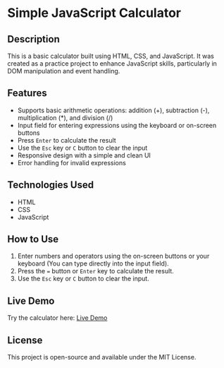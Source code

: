 # Simple JavaScript Calculator

## Description
This is a basic calculator built using HTML, CSS, and JavaScript. It was created as a practice project to enhance JavaScript skills, particularly in DOM manipulation and event handling.

## Features
- Supports basic arithmetic operations: addition (+), subtraction (-), multiplication (*), and division (/)
- Input field for entering expressions using the keyboard or on-screen buttons
- Press `Enter` to calculate the result
- Use the `Esc` key or `C` button to clear the input
- Responsive design with a simple and clean UI
- Error handling for invalid expressions

## Technologies Used
- HTML
- CSS
- JavaScript

## How to Use
1. Enter numbers and operators using the on-screen buttons or your keyboard (You can type directly into the input field).
2. Press the `=` button or `Enter` key to calculate the result.
3. Use the `Esc` key or `C` button to clear the input.

## Live Demo
Try the calculator here: [Live Demo](https://theevilgrinch.github.io/js-calculator/)

## License
This project is open-source and available under the MIT License.

